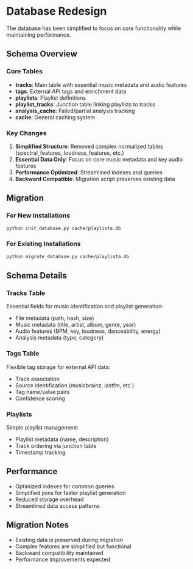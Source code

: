 # Database Redesign

The database has been simplified to focus on core functionality while maintaining performance.

## Schema Overview

### Core Tables

- **tracks**: Main table with essential music metadata and audio features
- **tags**: External API tags and enrichment data
- **playlists**: Playlist definitions
- **playlist_tracks**: Junction table linking playlists to tracks
- **analysis_cache**: Failed/partial analysis tracking
- **cache**: General caching system

### Key Changes

1. **Simplified Structure**: Removed complex normalized tables (spectral_features, loudness_features, etc.)
2. **Essential Data Only**: Focus on core music metadata and key audio features
3. **Performance Optimized**: Streamlined indexes and queries
4. **Backward Compatible**: Migration script preserves existing data

## Migration

### For New Installations

```bash
python init_database.py cache/playlista.db
```

### For Existing Installations

```bash
python migrate_database.py cache/playlista.db
```

## Schema Details

### Tracks Table

Essential fields for music identification and playlist generation:

- File metadata (path, hash, size)
- Music metadata (title, artist, album, genre, year)
- Audio features (BPM, key, loudness, danceability, energy)
- Analysis metadata (type, category)

### Tags Table

Flexible tag storage for external API data:

- Track association
- Source identification (musicbrainz, lastfm, etc.)
- Tag name/value pairs
- Confidence scoring

### Playlists

Simple playlist management:

- Playlist metadata (name, description)
- Track ordering via junction table
- Timestamp tracking

## Performance

- Optimized indexes for common queries
- Simplified joins for faster playlist generation
- Reduced storage overhead
- Streamlined data access patterns

## Migration Notes

- Existing data is preserved during migration
- Complex features are simplified but functional
- Backward compatibility maintained
- Performance improvements expected 